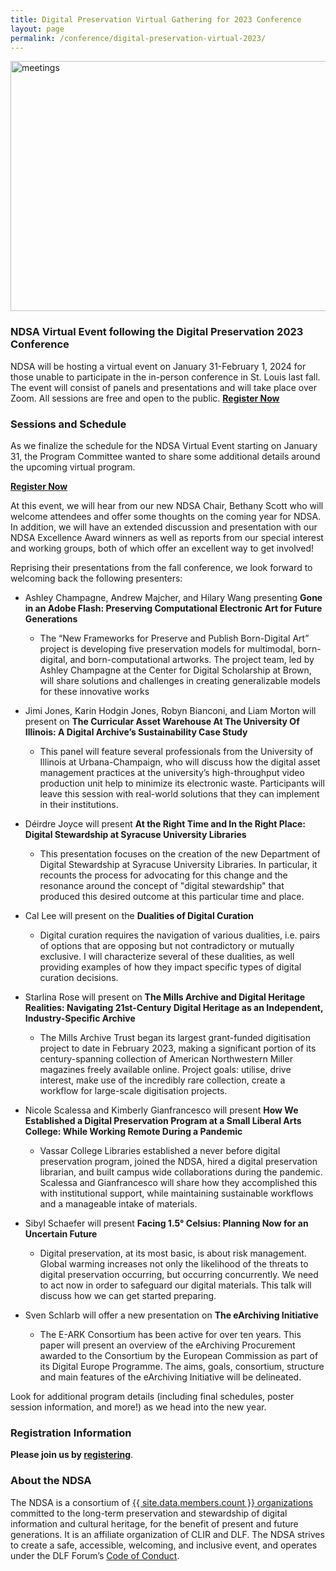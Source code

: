 ```yaml
---
title: Digital Preservation Virtual Gathering for 2023 Conference
layout: page
permalink: /conference/digital-preservation-virtual-2023/
---
```

<img alt="meetings" width="820" height="400" class="center" src='{{ "/images/conferences/DigiPres-2023_820x400_virtual.jpg"  | prepend: site.baseurl }}'>
<!--<img alt="meetings" width="820" height="400" class="center" src='{{ "/images/conferences/DigiPres2023.png"  | prepend: site.baseurl }}'>-->


### NDSA Virtual Event following the Digital Preservation 2023 Conference
NDSA will be hosting a virtual event on January 31-February 1, 2024 for those unable to participate in the in-person conference in St. Louis last fall. The event will consist of panels and presentations and will take place over Zoom. All sessions are free and open to the public. 
**[Register Now](https://syracuseuniversity.zoom.us/webinar/register/WN_zdBtKQgeSGW9x9mBQGlW7A#/registration)**




### Sessions and Schedule 
As we finalize the schedule for the NDSA Virtual Event starting on January 31, the Program Committee wanted to share some additional details around the upcoming virtual program.

**[Register Now](https://syracuseuniversity.zoom.us/webinar/register/WN_zdBtKQgeSGW9x9mBQGlW7A#/registration)**

At this event, we will hear from our new NDSA Chair, Bethany Scott who will welcome attendees and offer some thoughts on the coming year for NDSA. In addition, we will have an extended discussion and presentation with our NDSA Excellence Award winners as well as reports from our special interest and working groups, both of which offer an excellent way to get involved!

Reprising their presentations from the fall conference, we look forward to welcoming back the following presenters: 

- Ashley Champagne, Andrew Majcher, and Hilary Wang presenting **Gone in an Adobe Flash: Preserving Computational Electronic Art for Future Generations**
  - The “New Frameworks for Preserve and Publish Born-Digital Art” project is developing five preservation models for multimodal, born-digital, and born-computational artworks. The project team, led by Ashley Champagne at the Center for Digital Scholarship at Brown, will share solutions and challenges in creating generalizable models for these innovative works

- Jimi Jones, Karin Hodgin Jones, Robyn Bianconi, and Liam Morton will present on **The Curricular Asset Warehouse At The University Of Illinois: A Digital Archive’s Sustainability Case Study**
  - This panel will feature several professionals from the University of Illinois at Urbana-Champaign, who will discuss how the digital asset management practices at the university’s high-throughput video production unit help to minimize its electronic waste. Participants will leave this session with real-world solutions that they can implement in their institutions.

- Déirdre Joyce will present **At the Right Time and In the Right Place: Digital Stewardship at Syracuse University Libraries**
  - This presentation focuses on the creation of the new Department of Digital Stewardship at Syracuse University Libraries. In particular, it recounts the process for advocating for this change and the resonance around the concept of "digital stewardship" that produced this desired outcome at this particular time and place.

- Cal Lee will present on the **Dualities of Digital Curation**
  - Digital curation requires the navigation of various dualities, i.e. pairs of options that are opposing but not contradictory or mutually exclusive. I will characterize several of these dualities, as well providing examples of how they impact specific types of digital curation decisions.

- Starlina Rose will present on **The Mills Archive and Digital Heritage Realities: Navigating 21st-Century Digital Heritage as an Independent, Industry-Specific Archive** 
  - The Mills Archive Trust began its largest grant-funded digitisation project to date in February 2023, making a significant portion of its century-spanning collection of American Northwestern Miller magazines freely available online. Project goals: utilise, drive interest, make use of the incredibly rare collection, create a workflow for large-scale digitisation projects.

- Nicole Scalessa and Kimberly Gianfrancesco will present **How We Established a Digital Preservation Program at a Small Liberal Arts College: While Working Remote During a Pandemic**
  - Vassar College Libraries established a never before digital preservation program, joined the NDSA, hired a digital preservation librarian, and built campus wide collaborations during the pandemic. Scalessa and Gianfrancesco will share how they accomplished this with institutional support, while maintaining sustainable workflows and a manageable intake of materials.

- Sibyl Schaefer will present **Facing 1.5° Celsius: Planning Now for an Uncertain Future**
  - Digital preservation, at its most basic, is about risk management. Global warming increases not only the likelihood of the threats to digital preservation occurring, but occurring concurrently. We need to act now in order to safeguard our digital materials. This talk will discuss how we can get started preparing.

- Sven Schlarb will offer a new presentation on **The eArchiving Initiative**
  - The E-ARK Consortium has been active for over ten years. This paper will present an overview of the eArchiving Procurement awarded to the Consortium by the European Commission as part of its Digital Europe Programme. The aims, goals, consortium, structure and main features of the eArchiving Initiative will be delineated.

Look for additional program details (including final schedules, poster session information, and more!) as we head into the new year.

<!--**All sessions will occur on Thursday, February 23, 2023**
-->

### Registration Information<!--[Registration Link](https://events.zoom.us/ev/AkRIWrI1hxzkNRZhgdWUTpgF3ZWKY91mj_YQBfnxi2g8Rq6Nxzau~AggLXsr32QYFjq8BlYLZ5I06Dg)-->
**Please join us by [registering](https://syracuseuniversity.zoom.us/webinar/register/WN_zdBtKQgeSGW9x9mBQGlW7A#/registration)**.





<!--#### Related Events
CLIR will also host virtual presentations in April; more information about that program can be found on [the DLF Forum Virtual Sessions web page](https://www.diglib.org/dlf-events/dlf-forum-virtual-event-sessions/).-->


### About the NDSA
The NDSA is a consortium of [{{ site.data.members.count }} organizations](/membership/members/) committed to the long-term preservation and stewardship of digital information and cultural heritage, for the benefit of present and future generations. It is an affiliate organization of CLIR and DLF. The NDSA strives to create a safe, accessible, welcoming, and inclusive event, and operates under the DLF Forum’s [Code of Conduct](https://www.diglib.org/code).




<!--## Questions?
Feel free to reach out to ndsa-digipres@lists.clir.org and someone will get back to you as soon as possible.-->
